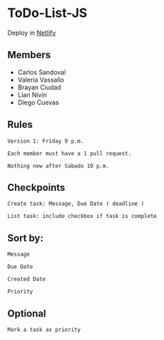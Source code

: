 # ToDo-List-JS
Deploy in [Netlify](https://todo-list-appc.netlify.com/)

## Members

- Carlos Sandoval
- Valeria Vassallo
- Brayan Ciudad
- Lian Nivin
- Diego Cuevas

## Rules

    Version 1: Friday 9 p.m.

    Each member must have a 1 pull request.

    Nothing new after Sabado 10 p.m.

## Checkpoints

    Create task: Message, Due Date ( deadline )

    List task: include checkbox if task is complete

## Sort by:

    Message

    Due Date

    Created Date

    Priority

## Optional

    Mark a task as priority
